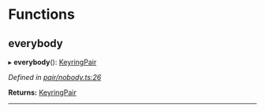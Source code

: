 

# Functions

<a id="everybody"></a>

##  everybody

▸ **everybody**(): [KeyringPair](../interfaces/_types_.keyringpair.md)

*Defined in [pair/nobody.ts:26](https://github.com/polkadot-js/common/blob/a358c8b/packages/keyring/src/pair/nobody.ts#L26)*

**Returns:** [KeyringPair](../interfaces/_types_.keyringpair.md)

___


